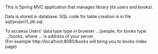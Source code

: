 This is Spring MVC application that manages library (its users and books).

Data is stored in database.
SQL code for table creation is in file sql/project1_db.sql.

To acceess Users' data type type in browser .../people, for books type .../books,
where ... is address of your server. <br />
(For example http://localhost:8080/books will bring you to books index page)
